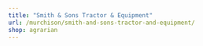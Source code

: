```yaml
---
title: "Smith & Sons Tractor & Equipment"
url: /murchison/smith-and-sons-tractor-and-equipment/
shop: agrarian
---
```

